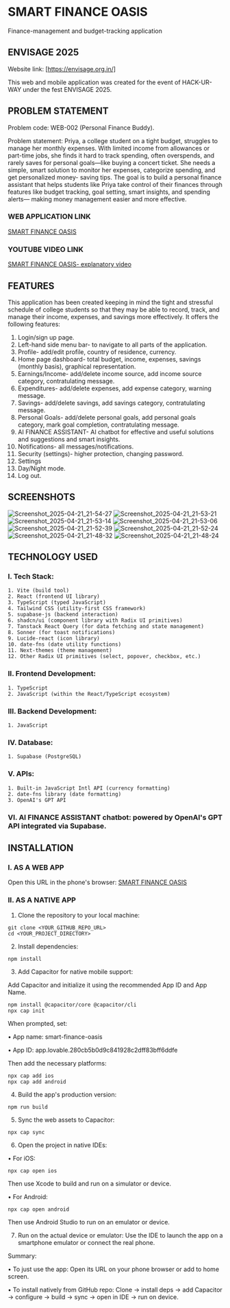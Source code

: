 # SMART FINANCE OASIS

Finance-management and budget-tracking application


## ENVISAGE 2025 

Website link: [https://envisage.org.in/]

This web and mobile application was created for the event of HACK-UR-WAY under the fest ENVISAGE 2025. 


## PROBLEM STATEMENT

Problem code:   WEB-002 (Personal Finance Buddy). 

Problem statement: Priya, a college student on a tight budget, struggles to manage her monthly expenses. With limited income from allowances or part-time jobs, she finds it hard to track spending, often overspends, and rarely saves for personal goals—like buying a concert ticket. She needs a simple, smart solution to monitor her expenses, categorize spending, and get personalized money- saving tips. The goal is to build a personal finance assistant that helps students like Priya take control of their finances through features like budget tracking, goal setting, smart insights, and spending alerts— making money management easier and more effective. 


### WEB APPLICATION LINK 
[SMART FINANCE OASIS](https://youtu.be/vXNFzABnuhQ?si=yjdLVUAVMrsi9uww) 


### YOUTUBE VIDEO LINK
[SMART FINANCE OASIS- explanatory video](https://preview--smart-finance-oasis.lovable.app/login) 


## FEATURES

This application has been created keeping in mind the tight and stressful schedule of college students so that they may be able to record, track, and manage their income, expenses, and savings more effectively. It offers the following features: 

1. Login/sign up page.
2. Left-hand side menu bar- to navigate to all parts of the application.   
3. Profile- add/edit profile, country of residence, currency.   
4. Home page dashboard- total budget, income, expenses, savings (monthly basis), graphical representation.   
5. Earnings/Income- add/delete income source, add income source category, contratulating message. 
6. Expenditures- add/delete expenses, add expense category, warning message.   
7. Savings- add/delete savings, add savings category, contratulating message.   
8. Personal Goals- add/delete personal goals, add personal goals category, mark goal completion, contratulating message.   
9. AI FINANCE ASSISTANT- AI chatbot for effective and useful solutions and suggestions and smart insights.    
10. Notifications- all messages/notifications.
11. Security (settings)- higher protection, changing password.
12. Settings
13. Day/Night mode.
14. Log out.


## SCREENSHOTS 

![Screenshot_2025-04-21_21-54-27](https://github.com/user-attachments/assets/51291771-b624-4b7d-b8b0-ef3594ded6b3)
![Screenshot_2025-04-21_21-53-21](https://github.com/user-attachments/assets/d244fb78-e9b2-4cc7-82c1-b7ef6c98735e)
![Screenshot_2025-04-21_21-53-14](https://github.com/user-attachments/assets/69dd7107-991d-4eb8-93ed-c0f0edf47d37)
![Screenshot_2025-04-21_21-53-06](https://github.com/user-attachments/assets/deb15a75-f119-4cb7-b8af-790b5d7e7316)
![Screenshot_2025-04-21_21-52-39](https://github.com/user-attachments/assets/3b79aa6c-8168-4e17-a0b1-fa5a60caf5f3)
![Screenshot_2025-04-21_21-52-24](https://github.com/user-attachments/assets/0001ee93-cc23-49ba-8550-75bafdbbcb3e)
![Screenshot_2025-04-21_21-48-32](https://github.com/user-attachments/assets/fd794e3b-2847-4a4e-a977-c3ecd83327c6)
![Screenshot_2025-04-21_21-48-24](https://github.com/user-attachments/assets/450e0e9a-74cc-41de-a88e-05f963a961e3)


## TECHNOLOGY USED 

### I. Tech Stack:
    1. Vite (build tool)
    2. React (frontend UI library)
    3. TypeScript (typed JavaScript)
    4. Tailwind CSS (utility-first CSS framework) 
    5. supabase-js (backend interaction)
    6. shadcn/ui (component library with Radix UI primitives)
    7. Tanstack React Query (for data fetching and state management)
    8. Sonner (for toast notifications)
    9. Lucide-react (icon library)
    10. date-fns (date utility functions)
    11. Next-themes (theme management)
    12. Other Radix UI primitives (select, popover, checkbox, etc.) 

### II. Frontend Development:
    1. TypeScript
    2. JavaScript (within the React/TypeScript ecosystem)

### III. Backend Development: 
    1. JavaScript 

### IV. Database: 
    1. Supabase (PostgreSQL) 

### V. APIs: 
    1. Built-in JavaScript Intl API (currency formatting)
    2. date-fns library (date formatting)
    3. OpenAI's GPT API 

### VI. AI FINANCE ASSISTANT chatbot: powered by OpenAI's GPT API integrated via Supabase. 


## INSTALLATION

### I. AS A WEB APP
Open this URL in the phone's browser: [SMART FINANCE OASIS](https://preview--smart-finance-oasis.lovable.app/login) 

### II. AS A NATIVE APP 
1. Clone the repository to your local machine:
```
git clone <YOUR_GITHUB_REPO_URL>
cd <YOUR_PROJECT_DIRECTORY>
```
2. Install dependencies:
```
npm install
```
3. Add Capacitor for native mobile support:

Add Capacitor and initialize it using the recommended App ID and App Name.
```
npm install @capacitor/core @capacitor/cli
npx cap init
```
When prompted, set:

•	App name: smart-finance-oasis 

•	App ID: app.lovable.280cb5b0d9c841928c2dff83bff6ddfe 

Then add the necessary platforms:
```
npx cap add ios
npx cap add android
```

4.	Build the app's production version:
```
npm run build
```
5.	Sync the web assets to Capacitor:
```
npx cap sync
```
6.	Open the project in native IDEs:

•	For iOS:
```
npx cap open ios
```
Then use Xcode to build and run on a simulator or device. 

•	For Android:
```
npx cap open android
```
Then use Android Studio to run on an emulator or device. 

7.	Run on the actual device or emulator: Use the IDE to launch the app on a smartphone emulator or connect the real phone.

Summary:

•	To just use the app: Open its URL on your phone browser or add to home screen.

•	To install natively from GitHub repo: Clone -> install deps -> add Capacitor -> configure -> build -> sync -> open in IDE -> run on device. 
